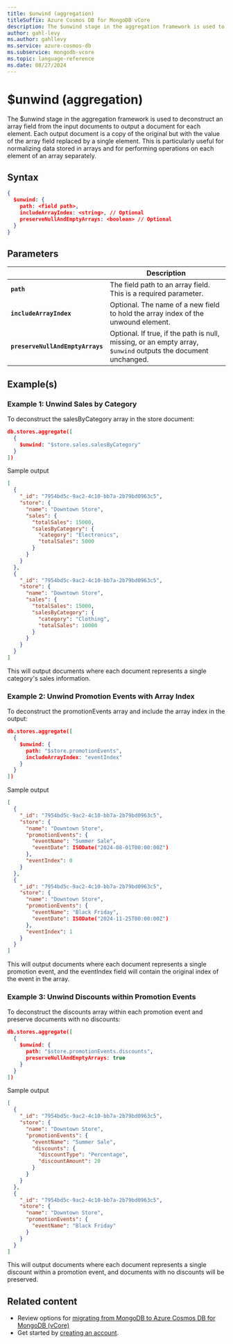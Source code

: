```yaml
---
title: $unwind (aggregation)
titleSuffix: Azure Cosmos DB for MongoDB vCore
description: The $unwind stage in the aggregation framework is used to deconstruct an array field from the input documents to output a document for each element.
author: gahl-levy
ms.author: gahllevy
ms.service: azure-cosmos-db
ms.subservice: mongodb-vcore
ms.topic: language-reference
ms.date: 08/27/2024
---
```


# $unwind (aggregation)
The $unwind stage in the aggregation framework is used to deconstruct an array field from the input documents to output a document for each element. Each output document is a copy of the original but with the value of the array field replaced by a single element. This is particularly useful for normalizing data stored in arrays and for performing operations on each element of an array separately.

## Syntax
```json
{
  $unwind: {
    path: <field path>,
    includeArrayIndex: <string>, // Optional
    preserveNullAndEmptyArrays: <boolean> // Optional
  }
}
```
## Parameters

| | Description |
| --- | --- |
| **`path`** | The field path to an array field. This is a required parameter. |
| **`includeArrayIndex`** | Optional. The name of a new field to hold the array index of the unwound element. |
| **`preserveNullAndEmptyArrays`** | Optional. If true, if the path is null, missing, or an empty array, `$unwind` outputs the document unchanged. |

## Example(s)
### Example 1: Unwind Sales by Category
To deconstruct the salesByCategory array in the store document:

```json
db.stores.aggregate([
  {
    $unwind: "$store.sales.salesByCategory"
  }
])
```
Sample output 
```json
[
  {
    "_id": "7954bd5c-9ac2-4c10-bb7a-2b79bd0963c5",
    "store": {
      "name": "Downtown Store",
      "sales": {
        "totalSales": 15000,
        "salesByCategory": {
          "category": "Electronics",
          "totalSales": 5000
        }
      }
    }
  },
  {
    "_id": "7954bd5c-9ac2-4c10-bb7a-2b79bd0963c5",
    "store": {
      "name": "Downtown Store",
      "sales": {
        "totalSales": 15000,
        "salesByCategory": {
          "category": "Clothing",
          "totalSales": 10000
        }
      }
    }
  }
]
```

This will output documents where each document represents a single category's sales information.

### Example 2: Unwind Promotion Events with Array Index
To deconstruct the promotionEvents array and include the array index in the output:

```json
db.stores.aggregate([
  {
    $unwind: {
      path: "$store.promotionEvents",
      includeArrayIndex: "eventIndex"
    }
  }
])
```
Sample output
```json
[
  {
    "_id": "7954bd5c-9ac2-4c10-bb7a-2b79bd0963c5",
    "store": {
      "name": "Downtown Store",
      "promotionEvents": {
        "eventName": "Summer Sale",
        "eventDate": ISODate("2024-08-01T00:00:00Z")
      },
      "eventIndex": 0
    }
  },
  {
    "_id": "7954bd5c-9ac2-4c10-bb7a-2b79bd0963c5",
    "store": {
      "name": "Downtown Store",
      "promotionEvents": {
        "eventName": "Black Friday",
        "eventDate": ISODate("2024-11-25T00:00:00Z")
      },
      "eventIndex": 1
    }
  }
]
```


This will output documents where each document represents a single promotion event, and the eventIndex field will contain the original index of the event in the array.

### Example 3: Unwind Discounts within Promotion Events
To deconstruct the discounts array within each promotion event and preserve documents with no discounts:
```json
db.stores.aggregate([
  {
    $unwind: {
      path: "$store.promotionEvents.discounts",
      preserveNullAndEmptyArrays: true
    }
  }
])
```
Sample output
```json
[
  {
    "_id": "7954bd5c-9ac2-4c10-bb7a-2b79bd0963c5",
    "store": {
      "name": "Downtown Store",
      "promotionEvents": {
        "eventName": "Summer Sale",
        "discounts": {
          "discountType": "Percentage",
          "discountAmount": 20
        }
      }
    }
  },
  {
    "_id": "7954bd5c-9ac2-4c10-bb7a-2b79bd0963c5",
    "store": {
      "name": "Downtown Store",
      "promotionEvents": {
        "eventName": "Black Friday"
      }
    }
  }
]
```

This will output documents where each document represents a single discount within a promotion event, and documents with no discounts will be preserved.

## Related content

- Review options for [migrating from MongoDB to Azure Cosmos DB for MongoDB (vCore)](../../migration-options.md)
- Get started by [creating an account](../../quickstart-portal.md).